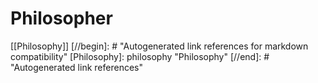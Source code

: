 # Philosopher

[[Philosophy]]
[//begin]: # "Autogenerated link references for markdown compatibility"
[Philosophy]: philosophy "Philosophy"
[//end]: # "Autogenerated link references"